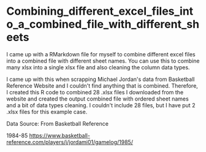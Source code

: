 # Combining_different_excel_files_into_a_combined_file_with_different_sheets
I came up with a RMarkdown file for myself to combine different excel files into a combined file with different sheet names. You can use this to combine many xlsx into a single xlsx file and also cleaning the column data types.

I came up with this when scrapping Michael Jordan's data from Basketball Reference Website and I couldn't find anything that is combined. Therefore, I created this R code to combined 28 .xlsx files I downloaded from the website and created the output combined file with ordered sheet names and a bit of data types cleaning.
I couldn't include 28 files, but I have put 2 .xlsx files for this example case.



Data Source: From Basketball Reference

1984-85	https://www.basketball-reference.com/players/j/jordami01/gamelog/1985/
